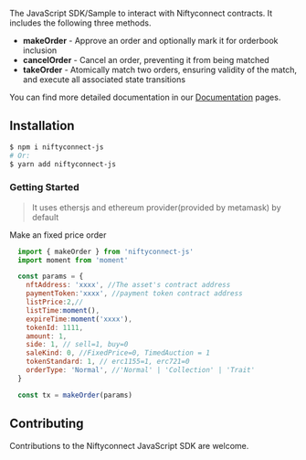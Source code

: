 The JavaScript SDK/Sample to interact
with Niftyconnect contracts. It includes the following three methods.

- **makeOrder** - Approve an order and optionally mark it for orderbook inclusion
- **cancelOrder** - Cancel an order, preventing it from being matched
- **takeOrder** - Atomically match two orders, ensuring validity of the match, and execute all associated state transitions

You can find more detailed documentation in our
[Documentation](https://github.com/NiftyConnect/document)
pages.

## Installation

```bash
$ npm i niftyconnect-js
# Or:
$ yarn add niftyconnect-js
```

### Getting Started

> It uses ethersjs and ethereum provider(provided by metamask) by default

Make an fixed price order

```JavaScript
  import { makeOrder } from 'niftyconnect-js'
  import moment from 'moment'

  const params = {
    nftAddress: 'xxxx', //The asset's contract address
    paymentToken:'xxxx', //payment token contract address
    listPrice:2,//
    listTime:moment(),
    expireTime:moment('xxxx'),
    tokenId: 1111,
    amount: 1,
    side: 1, // sell=1, buy=0
    saleKind: 0, //FixedPrice=0, TimedAuction = 1
    tokenStandard: 1, // erc1155=1, erc721=0
    orderType: 'Normal', //'Normal' | 'Collection' | 'Trait'
  }

  const tx = makeOrder(params)
```

## Contributing

Contributions to the Niftyconnect JavaScript SDK are welcome.
